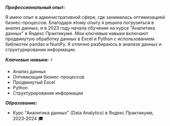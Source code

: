 ***Профессиональный опыт:***

Я имею опыт в административной сфере, где занималась оптимизацией бизнес-процессов. Благодаря этому опыту я решила погрузиться в анализ данных, и в 2023 году начала обучение на курсе "Аналитика данных" в Яндекс Практикуме. Мои ключевые навыки включают продвинутую обработку данных в Excel и Python с использованием библиотек pandas и NumPy. Я отлично разбираюсь в анализе данных и структурировании информации.

***Ключевые навыки:*** ⚡
- Анализ данных
- Оптимизация бизнес-процессов
- Продвинутый Excel
- Python
- Структурирование информации

***Образование:***
- Курс "Аналитика данных" (Data Analytics) в Яндекс Практикуме, 2023-2024 🎓
